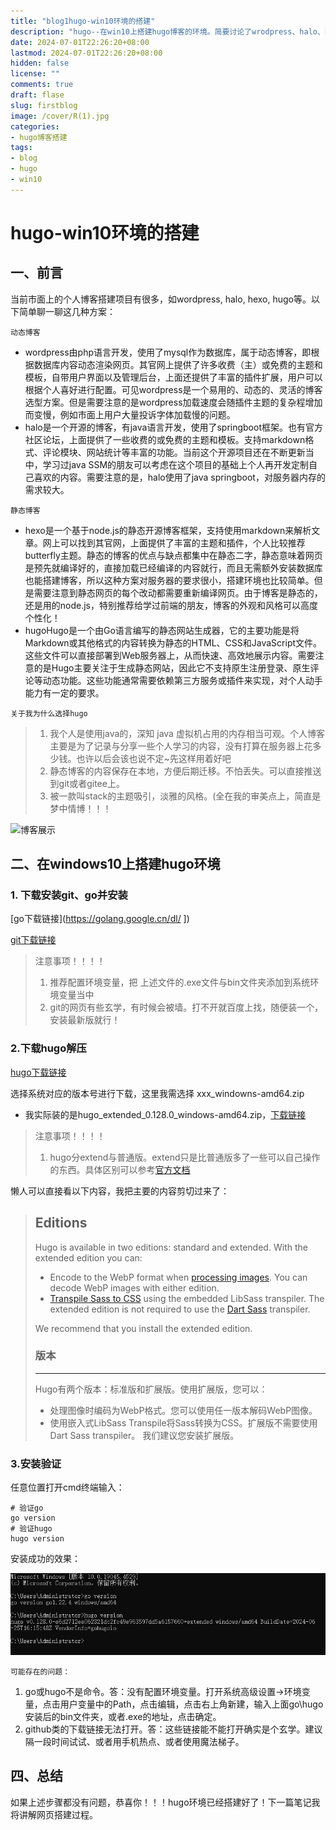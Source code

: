 ```yaml
---
title: "blog1hugo-win10环境的搭建"
description: "hugo--在win10上搭建hugo博客的环境。简要讨论了wrodpress、halo、hexo、hugo博客的优缺点。说明了我才用hugo搭建博客的原因。在这之后，开始了本篇博客的核心内容：在win10上安装hugo、go以及下载hugo-stack主题。"
date: 2024-07-01T22:26:20+08:00
lastmod: 2024-07-01T22:26:20+08:00
hidden: false
license: ""
comments: true
draft: flase
slug: firstblog
image: /cover/R(1).jpg
categories: 
- hugo博客搭建
tags:
- blog 
- hugo
- win10
---
```

# hugo-win10环境的搭建

## 一、前言

当前市面上的个人博客搭建项目有很多，如wordpress, halo, hexo, hugo等。以下简单聊一聊这几种方案：

`动态博客`

- wordpress由php语言开发，使用了mysql作为数据库，属于动态博客，即根据数据库内容动态渲染网页。其官网上提供了许多收费（主）或免费的主题和模板，自带用户界面以及管理后台，上面还提供了丰富的插件扩展，用户可以根据个人喜好进行配置。可见wordpress是一个易用的、动态的、灵活的博客选型方案。但是需要注意的是wordpress加载速度会随插件主题的复杂程增加而变慢，例如市面上用户大量投诉字体加载慢的问题。
- halo是一个开源的博客，有java语言开发，使用了springboot框架。也有官方社区论坛，上面提供了一些收费的或免费的主题和模板。支持markdown格式、评论模块、网站统计等丰富的功能。当前这个开源项目还在不断更新当中，学习过java SSM的朋友可以考虑在这个项目的基础上个人再开发定制自己喜欢的内容。需要注意的是，halo使用了java springboot，对服务器内存的需求较大。

`静态博客`

- hexo是一个基于node.js的静态开源博客框架，支持使用markdown来解析文章。网上可以找到其官网，上面提供了丰富的主题和插件，个人比较推荐butterfly主题。静态的博客的优点与缺点都集中在静态二字，静态意味着网页是预先就编译好的，直接加载已经编译的内容就行，而且无需额外安装数据库也能搭建博客，所以这种方案对服务器的要求很小，搭建环境也比较简单。但是需要注意到静态网页的每个改动都需要重新编译网页。由于博客是静态的，还是用的node.js，特别推荐给学过前端的朋友，博客的外观和风格可以高度个性化！
- hugoHugo是一个由Go语言编写的静态网站生成器，它的主要功能是将Markdown或其他格式的内容转换为静态的HTML、CSS和JavaScript文件。这些文件可以直接部署到Web服务器上，从而快速、高效地展示内容。需要注意的是Hugo主要关注于生成静态网站，因此它不支持原生注册登录、原生评论等动态功能。这些功能通常需要依赖第三方服务或插件来实现，对个人动手能力有一定的要求。

`关于我为什么选择hugo`

>1. 我个人是使用java的，深知 java 虚拟机占用的内存相当可观。个人博客主要是为了记录与分享一些个人学习的内容，没有打算在服务器上花多少钱。也许以后会该也说不定~先这样用着好吧
>2. 静态博客的内容保存在本地，方便后期迁移。不怕丢失。可以直接推送到git或者gitee上。
>3. 被一款叫stack的主题吸引，淡雅的风格。(全在我的审美点上，简直是梦中情博！！！

![博客展示](/博客搭建/resources/博客展示.png)

## 二、在windows10上搭建hugo环境

### 1. 下载安装git、go并安装

[go下载链接](https://golang.google.cn/dl/ ])

[git下载链接](https://git-scm.com/download/win)

> 注意事项！！！！
>
> 1. 推荐配置环境变量，把 上述文件的.exe文件与bin文件夹添加到系统环境变量当中
> 2. git的网页有些玄学，有时候会被墙。打不开就百度上找，随便装一个，安装最新版就行！



### 2.下载hugo解压

[hugo下载链接](https://github.com/gohugoio/hugo/releases)

选择系统对应的版本号进行下载，这里我需选择 xxx_windowns-amd64.zip

- 我实际装的是hugo_extended_0.128.0_windows-amd64.zip，[下载链接](https://github.com/gohugoio/hugo/releases/download/v0.128.0/hugo_extended_0.128.0_windows-amd64.zip)

  

> 注意事项！！！！
>
> 1. hugo分extend与普通版。extend只是比普通版多了一些可以自己操作的东西。具体区别可以参考[官方文档](https://gohugo.io/installation/windows/)

懒人可以直接看以下内容，我把主要的内容剪切过来了：

> ## Editions
>
> Hugo is available in two editions: standard and extended. With the extended edition you can:
>
> - Encode to the WebP format when [processing images](https://gohugo.io/content-management/image-processing/). You can decode WebP images with either edition.
> - [Transpile Sass to CSS](https://gohugo.io/hugo-pipes/transpile-sass-to-css/) using the embedded LibSass transpiler. The extended edition is not required to use the [Dart Sass](https://gohugo.io/hugo-pipes/transpile-sass-to-css/#dart-sass) transpiler.
>
> We recommend that you install the extended edition.
>
> ### 版本
>
> ---
>
> Hugo有两个版本：标准版和扩展版。使用扩展版，您可以：
>
> - 处理图像时编码为WebP格式。您可以使用任一版本解码WebP图像。
> - 使用嵌入式LibSass Transpile将Sass转换为CSS。扩展版不需要使用Dart Sass transpiler。
>   我们建议您安装扩展版。



### 3.安装验证

任意位置打开cmd终端输入：

```
# 验证go
go version
# 验证hugo
hugo version
```

安装成功的效果：

![go与hugo安装验证](resources/go与hugo安装验证.png)

`可能存在的问题：`

1. go或hugo不是命令。答：没有配置环境变量。打开系统高级设置->环境变量，点击用户变量中的Path，点击编辑，点击右上角新建，输入上面go\hugo安装后的bin文件夹，或者.exe的地址，点击确定。
2. github类的下载链接无法打开。答：这些链接能不能打开确实是个玄学。建议隔一段时间试试、或者用手机热点、或者使用魔法梯子。

## 四、总结

如果上述步骤都没有问题，恭喜你！！！hugo环境已经搭建好了！下一篇笔记我将讲解网页搭建过程。